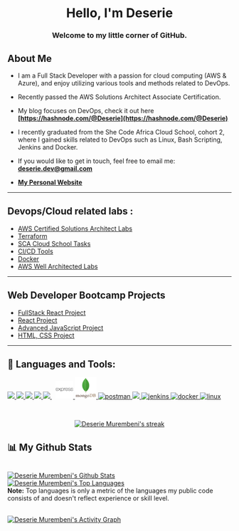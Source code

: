 <h1 align="center">Hello, I'm Deserie</h1>
<h3 align="center">Welcome to my little corner of GitHub. </h3>

<h2 align="left">About Me</h2>

- I am a Full Stack Developer with a passion for cloud computing (AWS & Azure), and enjoy utilizing various tools and methods related to DevOps.

- Recently passed the AWS Solutions Architect Associate Certification.

- My blog focuses on DevOps, check it out here **[https://hashnode.com/@Deserie](https://hashnode.com/@Deserie)**

- I recently graduated from the She Code Africa Cloud School, cohort 2, where I gained skills related to DevOps such as Linux, Bash Scripting, Jenkins and Docker.

- If you would like to get in touch, feel free to email me: **deserie.dev@gmail.com**

- **[My Personal Website](https://deserie.netlify.app/)**

---

## Devops/Cloud related labs :

- [AWS Certified Solutions Architect Labs](https://github.com/deserie-dev/AWS_CSA_Labs)
- [Terraform](https://github.com/deserie-dev/Terraform_Labs)
- [SCA Cloud School Tasks](https://github.com/deserie-dev/SCA-Cloud-School-Tasks)
- [CI/CD Tools](https://github.com/deserie-dev/CI-CD-Tools)
- [Docker](https://github.com/deserie-dev/Docker_Practice_02)
- [AWS Well Architected Labs](https://github.com/deserie-dev/AWS-Well-Architected-Labs)

---

## Web Developer Bootcamp Projects

- [FullStack React Project](https://github.com/deserie-dev/react-around-api-full)
- [React Project](https://github.com/deserie-dev/job-hunt-frontend)
- [Advanced JavaScript Project](https://github.com/deserie-dev/web_project_4)
- [HTML, CSS Project](https://github.com/deserie-dev/web_project_3)

---

## 🚀 Languages and Tools:

<p align="left"> 
    <a href="https://www.w3schools.com/css/" target="_blank"> <img src="https://img.icons8.com/color/48/000000/css3.png"/> </a> 
    <a href="https://www.w3.org/html/" target="_blank"> <img src="https://img.icons8.com/color/48/000000/html-5.png"/> </a>
    <a href="https://developer.mozilla.org/en-US/docs/Web/JavaScript" target="_blank"> <img src="https://img.icons8.com/color/48/000000/javascript.png"/> </a> 
    <a href="https://reactjs.org/" target="_blank"> <img src="https://img.icons8.com/color/48/000000/react-native.png"/> </a> 
    <a style="padding-right:8px;" href="https://nodejs.org" target="_blank"> <img src="https://img.icons8.com/color/48/000000/nodejs.png"/> </a> 
    <a href="https://expressjs.com" target="_blank"> <img src="https://raw.githubusercontent.com/devicons/devicon/master/icons/express/express-original-wordmark.svg" alt="express" width="40" height="40"/> </a>
    <a href="https://www.mongodb.com/" target="_blank"> <img src="https://raw.githubusercontent.com/devicons/devicon/master/icons/mongodb/mongodb-original-wordmark.svg" alt="mongodb" width="48" height="48"/> </a> 
    <a href="https://postman.com" target="_blank"> <img src="https://www.vectorlogo.zone/logos/getpostman/getpostman-icon.svg" alt="postman" width="45" height="45"/> </a>   
    <a href="https://git-scm.com/" target="_blank"> <img src="https://img.icons8.com/color/48/000000/git.png"/> </a> 
    <a href="https://www.jenkins.io" target="_blank"> <img src="https://www.vectorlogo.zone/logos/jenkins/jenkins-icon.svg" alt="jenkins" width="48" height="48"/> </a>
    <a href="https://www.docker.com" target="_blank"> <img src="https://img.icons8.com/fluency/48/000000/docker.png" alt="docker" width="48" height="48"/> </a>
    <a href="https://www.linux.com" target="_blank"> <img src="https://img.icons8.com/color/48/000000/linux.png" alt="linux" width="48" height="48"/> </a>
</p>

<!-- [![React Badge](https://img.shields.io/badge/-React-61DBFB?style=for-the-badge&labelColor=black&logo=react&logoColor=61DBFB)](#)  [![Javascript Badge](https://img.shields.io/badge/-Javascript-F0DB4F?style=for-the-badge&labelColor=black&logo=javascript&logoColor=F0DB4F)](#) [![Typescript Badge](https://img.shields.io/badge/-Typescript-007acc?style=for-the-badge&labelColor=black&logo=typescript&logoColor=007acc)](#) [![Nodejs Badge](https://img.shields.io/badge/-Nodejs-3C873A?style=for-the-badge&labelColor=black&logo=node.js&logoColor=3C873A)](#) [![GraphQL Badge](https://img.shields.io/badge/-GraphQl-e535ab?style=for-the-badge&labelColor=black&logo=node.js&logoColor=e535ab)](#) -->
<br/>

<p align="center">
    <a href="https://github.com/deserie-dev/github-readme-streak-stats">
        <img title="🔥 Get streak stats for your profile at git.io/streak-stats" alt="Deserie Murembeni's streak" src="https://github-readme-streak-stats.herokuapp.com/?user=deserie-dev&theme=black-ice&hide_border=true&stroke=0000&background=060A0CD0"/>
    </a>
</p>

## 📊 My Github Stats

  <br/>
    <a href="https://github.com/deserie-dev/github-readme-stats"><img alt="Deserie Murembeni's Github Stats" src="https://github-readme-stats.vercel.app/api?username=deserie-dev&show_icons=true&count_private=true&theme=react&hide_border=true&bg_color=0D1117" /></a>
  <a href="https://github.com/deserie-dev/github-readme-stats"><img alt="Deserie Murembeni's Top Languages" src="https://github-readme-stats.vercel.app/api/top-langs/?username=deserie-dev&langs_count=8&count_private=true&layout=compact&theme=react&hide_border=true&bg_color=0D1117" /></a>
  <br/>
  <b>Note:</b> Top languages is only a metric of the languages my public code consists of and doesn't reflect experience or skill level.

<br/>
<br/>

<a href="https://github.com/SubhamRaoniar28/github-readme-activity-graph"><img alt="Deserie Murembeni's Activity Graph" src="https://activity-graph.herokuapp.com/graph?username=deserie-dev&bg_color=0D1117&color=5BCDEC&line=5BCDEC&point=FFFFFF&hide_border=true" /></a>

<br/>
<br/>
